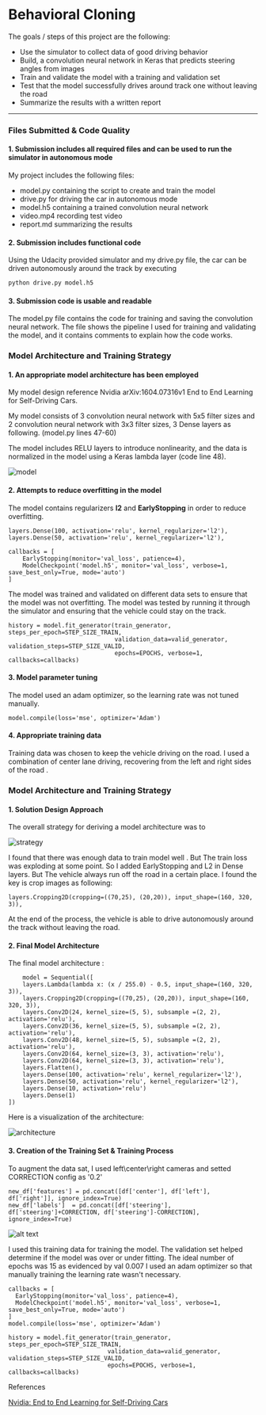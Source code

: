 # **Behavioral Cloning** 

The goals / steps of this project are the following:
* Use the simulator to collect data of good driving behavior
* Build, a convolution neural network in Keras that predicts steering angles from images
* Train and validate the model with a training and validation set
* Test that the model successfully drives around track one without leaving the road
* Summarize the results with a written report

---
### Files Submitted & Code Quality

#### 1. Submission includes all required files and can be used to run the simulator in autonomous mode

My project includes the following files:
* model.py containing the script to create and train the model
* drive.py for driving the car in autonomous mode
* model.h5 containing a trained convolution neural network 
* video.mp4 recording test video 
* report.md summarizing the results

#### 2. Submission includes functional code
Using the Udacity provided simulator and my drive.py file, the car can be driven autonomously around the track by executing 
```sh
python drive.py model.h5
```

#### 3. Submission code is usable and readable

The model.py file contains the code for training and saving the convolution neural network. The file shows the pipeline I used for training and validating the model, and it contains comments to explain how the code works.

### Model Architecture and Training Strategy

#### 1. An appropriate model architecture has been employed

My model design reference Nvidia arXiv:1604.07316v1 End to End Learning for Self-Driving Cars. 

My model consists of 3 convolution neural network with 5x5 filter sizes and 2 convolution neural network with 3x3 filter sizes, 3 Dense layers as following. (model.py lines 47-60) 

The model includes RELU layers to introduce nonlinearity, and the data is normalized in the model using a Keras lambda layer (code line 48). 

![model](src/model.jpg)

#### 2. Attempts to reduce overfitting in the model

The model contains regularizers **l2**  and **EarlyStopping** in order to reduce overfitting. 
```
layers.Dense(100, activation='relu', kernel_regularizer='l2'),  
layers.Dense(50, activation='relu', kernel_regularizer='l2'),
```
```
callbacks = [
    EarlyStopping(monitor='val_loss', patience=4),
    ModelCheckpoint('model.h5', monitor='val_loss', verbose=1, save_best_only=True, mode='auto')
]
```


The model was trained and validated on different data sets to ensure that the model was not overfitting. The model was tested by running it through the simulator and ensuring that the vehicle could stay on the track.

```
history = model.fit_generator(train_generator, steps_per_epoch=STEP_SIZE_TRAIN, 
                              validation_data=valid_generator, validation_steps=STEP_SIZE_VALID,
                              epochs=EPOCHS, verbose=1, callbacks=callbacks)
```

#### 3. Model parameter tuning

The model used an adam optimizer, so the learning rate was not tuned manually.
```
model.compile(loss='mse', optimizer='Adam') 
```

#### 4. Appropriate training data

Training data was chosen to keep the vehicle driving on the road. I used a combination of center lane driving, recovering from the left and right sides of the road .


### Model Architecture and Training Strategy

#### 1. Solution Design Approach

The overall strategy for deriving a model architecture was to 

![strategy](./src/train_supervise_learning.png)

I found that there was enough data to train model well . But The train loss was exploding at some point. So I added EarlyStopping and L2 in Dense layers. But The vehicle always run off the road in a certain place. I found the key is crop images as following:
```
layers.Cropping2D(cropping=((70,25), (20,20)), input_shape=(160, 320, 3)),
```
At the end of the process, the vehicle is able to drive autonomously around the track without leaving the road.

#### 2. Final Model Architecture

The final model architecture :
```
    model = Sequential([
    layers.Lambda(lambda x: (x / 255.0) - 0.5, input_shape=(160, 320, 3)),
    layers.Cropping2D(cropping=((70,25), (20,20)), input_shape=(160, 320, 3)),
    layers.Conv2D(24, kernel_size=(5, 5), subsample =(2, 2), activation='relu'),
    layers.Conv2D(36, kernel_size=(5, 5), subsample =(2, 2), activation='relu'),
    layers.Conv2D(48, kernel_size=(5, 5), subsample =(2, 2), activation='relu'),   
    layers.Conv2D(64, kernel_size=(3, 3), activation='relu'),
    layers.Conv2D(64, kernel_size=(3, 3), activation='relu'),
    layers.Flatten(),
    layers.Dense(100, activation='relu', kernel_regularizer='l2'),  
    layers.Dense(50, activation='relu', kernel_regularizer='l2'),
    layers.Dense(10, activation='relu')
    layers.Dense(1)
])

```


Here is a visualization of the architecture:


![architecture](./src/architecture.png)

#### 3. Creation of the Training Set & Training Process


To augment the data sat, I used left\center\right cameras and setted CORRECTION config as '0.2'

```
new_df['features'] = pd.concat([df['center'], df['left'], df['right']], ignore_index=True)
new_df['labels']  = pd.concat([df['steering'], df['steering']+CORRECTION, df['steering']-CORRECTION], ignore_index=True)
```


![alt text](./src/camera.png)


I used this training data for training the model. The validation set helped determine if the model was over or under fitting. The ideal number of epochs was 15  as evidenced by val 0.007 I used an adam optimizer so that manually training the learning rate wasn't necessary.

```
callbacks = [
  EarlyStopping(monitor='val_loss', patience=4),
  ModelCheckpoint('model.h5', monitor='val_loss', verbose=1, save_best_only=True, mode='auto')
]
model.compile(loss='mse', optimizer='Adam') 

history = model.fit_generator(train_generator, steps_per_epoch=STEP_SIZE_TRAIN, 
                            validation_data=valid_generator, validation_steps=STEP_SIZE_VALID,
                            epochs=EPOCHS, verbose=1, callbacks=callbacks)
```

References

[Nvidia: End to End Learning for Self-Driving Cars ](https://images.nvidia.com/content/tegra/automotive/images/2016/solutions/pdf/end-to-end-dl-using-px.pdf)